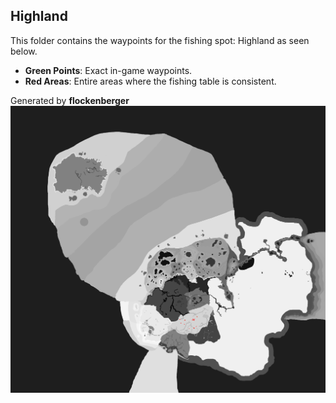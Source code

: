 ## Highland
This folder contains the waypoints for the fishing spot: Highland as seen below.

- **Green Points**: Exact in-game waypoints.
- **Red Areas**: Entire areas where the fishing table is consistent.

Generated by **flockenberger**
![Highland](./Preview.png?raw=true "Highland")